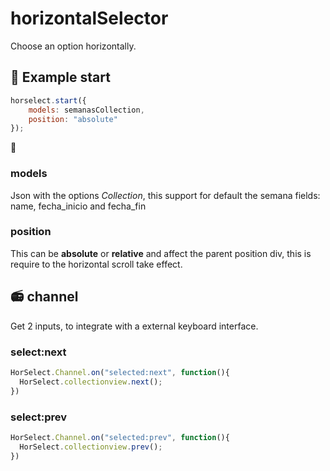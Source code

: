 # horizontalSelector
Choose an option horizontally.

## :beer: Example start

```javascript
horselect.start({
    models: semanasCollection,
    position: "absolute"
});
```
:electric_plug:
### models
  Json with the options *Collection*, this support for default the semana fields: name, fecha_inicio and fecha_fin

### position
  This can be **absolute** or **relative** and affect the parent position div, this is require to the horizontal scroll take effect.


## :radio: channel
Get 2 inputs, to integrate with a external keyboard interface.

### select:next
```javascript
HorSelect.Channel.on("selected:next", function(){
  HorSelect.collectionview.next();
})
```

### select:prev
```javascript
HorSelect.Channel.on("selected:prev", function(){
  HorSelect.collectionview.prev();
})
```
